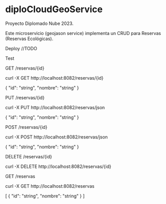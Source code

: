 # diploCloudGeoService
Proyecto Diplomado Nube 2023.

Este microservicio (geojason service) implementa un CRUD para Reservas (Reservas Ecológicas).


Deploy
//TODO

Test

GET /reservas/{id}

curl -X GET http://localhost:8082/reservas/{id}

{
  "id": "string",
  "nombre": "string"
}


PUT /reservas/{id}

curl -X PUT http://localhost:8082/reservas/json

{
  "id": "string",
  "nombre": "string"
}


POST /reservas/{id}

curl -X POST http://localhost:8082/reservas/json

{
  "id": "string",
  "nombre": "string"
}



DELETE /reservas/{id}

curl -X DELETE http://localhost:8082/reservas/{id}


GET /reservas

curl -X GET http://localhost:8082/reservas

[
  {
    "id": "string",
    "nombre": "string"
  }
]



